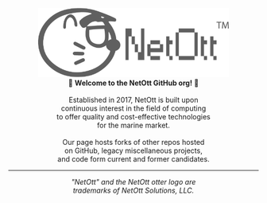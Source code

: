 <p align="center">
    <img src="https://raw.githubusercontent.com/NetOttSolutions/.github/main/profile/logo.png" alt="The NetOtt logo, displaying an otter head figure with glasses on looking to the right side, followed by the text NetOtt in a blocky font. *squeak*" width="384">
    <br>
    🦦 <b>Welcome to the NetOtt GitHub org!</b> 🦦
    <br>
    <br>
    Established in 2017, NetOtt is built upon<br>continuous interest in the field of computing<br>to offer quality and cost-effective technologies<br>for the marine market.
    <br>
    <br>
    Our page hosts forks of other repos hosted<br>on GitHub, legacy miscellaneous projects,<br>and code form current and former candidates.
</p>

---
<p align="center">
<i>"NetOtt" and the NetOtt otter logo are<br>trademarks of NetOtt Solutions, LLC.</i>
</p>


<!--
We lost the bleeps, we lost the sweeps, and we lost the creeps.

The comments. They appear to be... JAMMED!

https://www.youtube.com/watch?v=B9K4N328OI8
-->
